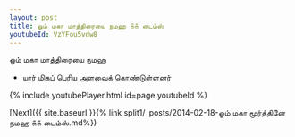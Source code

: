 ```yaml
---
layout: post
title: ஓம் மகா மாத்திரையை நமஹ ௧௧ டைம்ஸ்
youtubeId: VzYFou5vdw8
---
```

 
 
 ஓம் மகா மாத்திரையை நமஹ  
 
 -  யார் மிகப் பெரிய அளவைக் கொண்டுள்ளனர் 
 
  
 
  
 
 
 
 
 
 


{% include youtubePlayer.html id=page.youtubeId %}
 
[Next]({{ site.baseurl }}{% link  split1/_posts/2014-02-18-ஓம் மகா மூர்த்தினே நமஹ ௧௧ டைம்ஸ்.md%})
 
